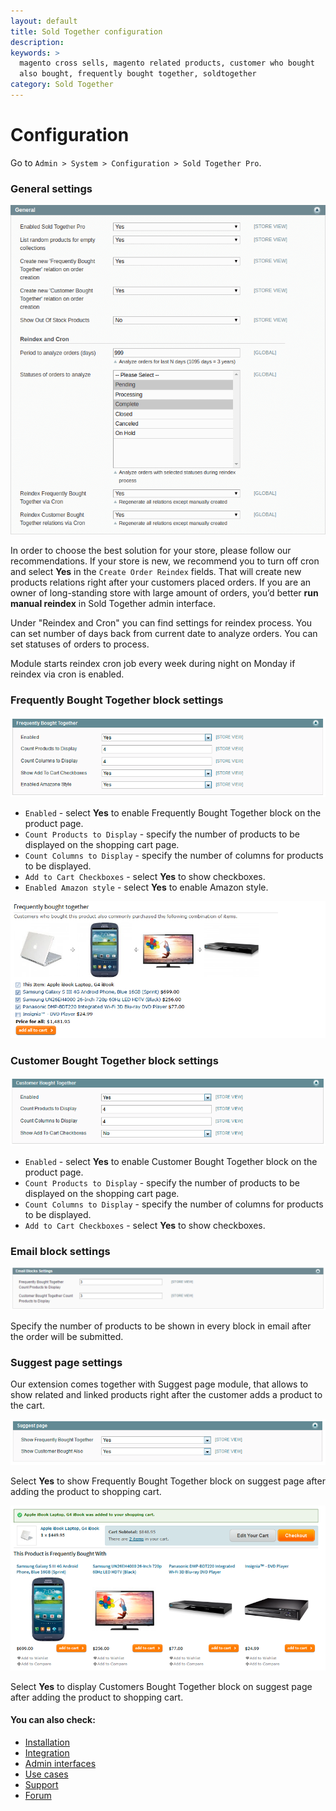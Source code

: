```yaml
---
layout: default
title: Sold Together configuration
description:
keywords: >
  magento cross sells, magento related products, customer who bought
  also bought, frequently bought together, soldtogether
category: Sold Together
---
```


# Configuration

Go to `Admin > System > Configuration > Sold Together Pro`.

### General settings

![General settings](/images/m1/extensions/soldtogether/general.png)

In order to choose the best solution for your store, please follow our recommendations. If your store is new, we recommend you to turn off cron and select **Yes** in the `Create Order Reindex` fields. That will create new products relations right after your customers placed orders. If you are an owner of long-standing store with large amount of orders, you’d better **run manual reindex** in Sold Together admin interface.

Under "Reindex and Cron" you can find settings for reindex process. You can set number of days back from current date to analyze orders. You can set statuses of orders to process.

Module starts reindex cron job every week during night on Monday if reindex via cron is enabled.

### Frequently Bought Together block settings

![General settings](/images/m1/extensions/soldtogether/frequentlyboughtsettings.png)

-   `Enabled` - select **Yes** to enable Frequently Bought Together block on the product page.
-   `Count Products to Display` - specify the number of products to be displayed on the shopping cart page.
-   `Count Columns to Display` - specify the number of columns for products to be displayed.
-   `Add to Cart Checkboxes` - select **Yes** to show checkboxes.
-   `Enabled Amazon style` - select **Yes** to enable Amazon style.

![General settings](/images/m1/extensions/soldtogether/amazon-style.png)

### Customer Bought Together block settings

![General settings](/images/m1/extensions/soldtogether/customboughtsettings.png)

-   `Enabled` - select **Yes** to enable Customer Bought Together block on the product page.
-   `Count Products to Display` - specify the number of products to be displayed on the shopping cart page.
-   `Count Columns to Display` - specify the number of columns for products to be displayed.
-   `Add to Cart Checkboxes` - select **Yes** to show checkboxes.

### Email block settings

![General settings](/images/m1/extensions/soldtogether/email-block-settings.png)

Specify the number of products to be shown in every block in email after the order will be  submitted.

### Suggest page settings

Our extension comes together with Suggest page module, that allows to show related and linked products right after the customer adds a product to the cart.

![General settings](/images/m1/extensions/soldtogether/suggest-page.png)

Select **Yes** to show Frequently Bought Together block on suggest page after adding the product to shopping cart.

![General settings](/images/m1/extensions/soldtogether/block-on-suggest-page.png)

Select **Yes** to display Customers Bought Together block on suggest page after adding the product to shopping cart.

#### You can also check:

*   [Installation](../installation/)
*   [Integration](../integration/)
*   [Admin interfaces](../admin-interfaces/)
*   [Use cases](../use-cases/)
*   [Support](https://swissuplabs.com/contacts/)
*   [Forum](https://swissuplabs.com/magento-forum/)